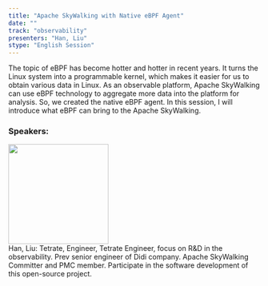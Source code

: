 ```yaml
---
title: "Apache SkyWalking with Native eBPF Agent"
date: "" 
track: "observability"
presenters: "Han, Liu"
stype: "English Session"
---
```

The topic of eBPF has become hotter and hotter in recent years. It turns the Linux system into a programmable kernel, which makes it easier for us to obtain various data in Linux.
As an observable platform, Apache SkyWalking can use eBPF technology to aggregate more data into the platform for analysis. So, we created the native eBPF agent. In this session, I will introduce what eBPF can bring to the Apache SkyWalking.
 ### Speakers: 
 <img src="images/speaker/1000.png" width="200" /><br>Han, Liu: Tetrate, Engineer, Tetrate Engineer, focus on R&D in the observability. Prev senior engineer of Didi company.
Apache SkyWalking Committer and PMC member. Participate in the software development of this open-source project.
 